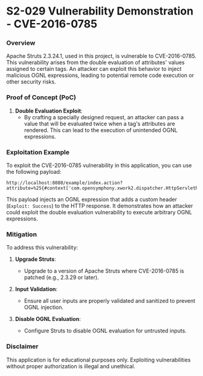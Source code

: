 # S2-029 Vulnerability Demonstration - CVE-2016-0785

### Overview
Apache Struts 2.3.24.1, used in this project, is vulnerable to CVE-2016-0785. This vulnerability arises from the double evaluation of attributes' values assigned to certain tags. An attacker can exploit this behavior to inject malicious OGNL expressions, leading to potential remote code execution or other security risks.

### Proof of Concept (PoC)
1. **Double Evaluation Exploit**:
   - By crafting a specially designed request, an attacker can pass a value that will be evaluated twice when a tag's attributes are rendered. This can lead to the execution of unintended OGNL expressions.

### Exploitation Example

To exploit the CVE-2016-0785 vulnerability in this application, you can use the following payload:

```http
http://localhost:8080/example/index.action?attribute=%25{#context['com.opensymphony.xwork2.dispatcher.HttpServletResponse'].addHeader('Exploit','Success')}
```

This payload injects an OGNL expression that adds a custom header (`Exploit: Success`) to the HTTP response. It demonstrates how an attacker could exploit the double evaluation vulnerability to execute arbitrary OGNL expressions.

### Mitigation
To address this vulnerability:

1. **Upgrade Struts**:
   - Upgrade to a version of Apache Struts where CVE-2016-0785 is patched (e.g., 2.3.29 or later).

2. **Input Validation**:
   - Ensure all user inputs are properly validated and sanitized to prevent OGNL injection.

3. **Disable OGNL Evaluation**:
   - Configure Struts to disable OGNL evaluation for untrusted inputs.

### Disclaimer
This application is for educational purposes only. Exploiting vulnerabilities without proper authorization is illegal and unethical.
